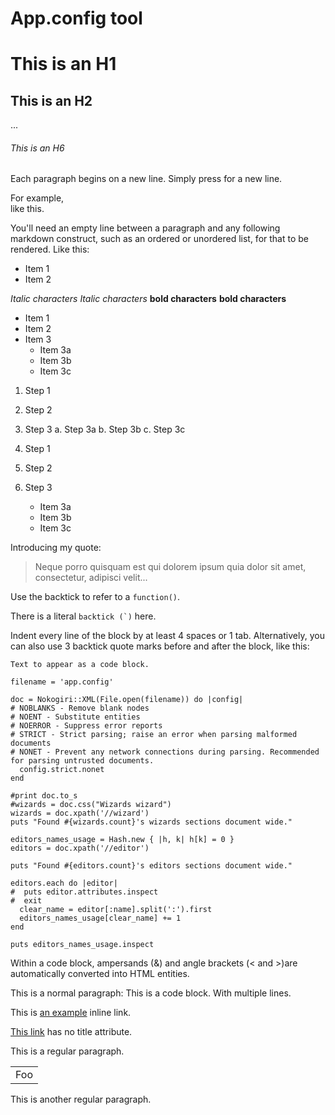 # App.config tool

# This is an H1
## This is an H2
...
###### This is an H6

Each paragraph begins on a new line. Simply press <return> for a new line.
 
For example,  
like this.
 
You'll need an empty line between a paragraph and any following markdown construct, such as an ordered or unordered list, for that to be rendered. Like this:
 
* Item 1
* Item 2


*Italic characters* 
_Italic characters_
**bold characters**
__bold characters__


* Item 1
* Item 2
* Item 3
    * Item 3a
    * Item 3b
    * Item 3c
	
	
1. Step 1
2. Step 2
3. Step 3
    a. Step 3a
    b. Step 3b
    c. Step 3c
	

1. Step 1
2. Step 2
3. Step 3
    * Item 3a
    * Item 3b
    * Item 3c

	
Introducing my quote:
  
> Neque porro quisquam est qui 
> dolorem ipsum quia dolor sit amet, 
> consectetur, adipisci velit...


Use the backtick to refer to a `function()`.
  
There is a literal ``backtick (`)`` here.


Indent every line of the block by at least 4 spaces or 1 tab. Alternatively, you can also use 3 backtick quote marks before and after the block, like this:
 
``` 
Text to appear as a code block.

filename = 'app.config'

doc = Nokogiri::XML(File.open(filename)) do |config|
# NOBLANKS - Remove blank nodes
# NOENT - Substitute entities
# NOERROR - Suppress error reports
# STRICT - Strict parsing; raise an error when parsing malformed documents
# NONET - Prevent any network connections during parsing. Recommended for parsing untrusted documents.
  config.strict.nonet
end

#print doc.to_s
#wizards = doc.css("Wizards wizard")
wizards = doc.xpath('//wizard')
puts "Found #{wizards.count}'s wizards sections document wide."

editors_names_usage = Hash.new { |h, k| h[k] = 0 }
editors = doc.xpath('//editor')

puts "Found #{editors.count}'s editors sections document wide."

editors.each do |editor|
#  puts editor.attributes.inspect
#  exit
  clear_name = editor[:name].split(':').first
  editors_names_usage[clear_name] += 1
end

puts editors_names_usage.inspect

``` 
 
Within a code block, ampersands (&) and angle brackets (< and >)are automatically converted into HTML entities.
 
This is a normal paragraph:
    This is a code block.
    With multiple lines.
	

	
This is [an example](http://www.slate.com/ "Title") inline link.
 
[This link](http://example.net/) has no title attribute.

This is a regular paragraph.
 
<table>
    <tr>
        <td>Foo</td>
    </tr>
</table>
 
This is another regular paragraph.
